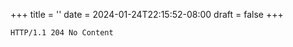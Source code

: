 +++
title = ''
date = 2024-01-24T22:15:52-08:00
draft = false
+++
```http
HTTP/1.1 204 No Content
```
